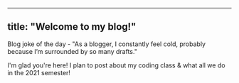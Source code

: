 
---
title: "Welcome to my blog!"
---
Blog joke of the day - "As a blogger, I constantly feel cold, probably because I’m surrounded by so many drafts."


I'm glad you're here! I plan to post about my coding class & what all we do in the 2021 semester!
